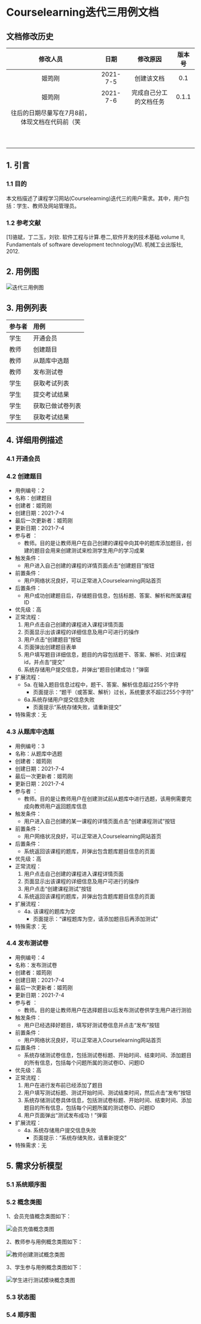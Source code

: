 # Courselearning迭代三用例文档

## 文档修改历史

|                    修改人员                    |   日期   |        修改原因        | 版本号 |
| :--------------------------------------------: | :------: | :--------------------: | :----: |
|                     姬筠刚                     | 2021-7-5 |       创建该文档       |  0.1   |
|                     姬筠刚                     | 2021-7-6 | 完成自己分工的文档任务 | 0.1.1  |
| 往后的日期尽量写在7月8前，体现文档在代码前（笑 |          |                        |        |
|                                                |          |                        |        |
|                                                |          |                        |        |
|                                                |          |                        |        |
|                                                |          |                        |        |
|                                                |          |                        |        |
|                                                |          |                        |        |
|                                                |          |                        |        |
|                                                |          |                        |        |
|                                                |          |                        |        |

## 1. 引言

### 1.1 目的

本文档描述了课程学习网站(Courselearning)迭代三的用户需求。其中，用户包括：学生、教师及网站管理员。

### 1.2 参考文献

[1]骆斌，丁二玉，刘钦. 软件工程与计算.卷二,软件开发的技术基础.volume Ⅱ, Fundamentals of software development technology[M]. 机械工业出版社, 2012.

## 2. 用例图

![迭代三用例图](https://stage3-doc.oss-cn-beijing.aliyuncs.com/HomeworkImgs/%E8%BF%AD%E4%BB%A3%E4%B8%89%E7%94%A8%E4%BE%8B%E5%9B%BE.jpg)

## 3. 用例列表

| 参与者 | 用例             |
| :----- | :--------------- |
| 学生   | 开通会员         |
| 教师   | 创建题目         |
| 教师   | 从题库中选题     |
| 教师   | 发布测试卷       |
| 学生   | 获取考试列表     |
| 学生   | 提交考试结果     |
| 学生   | 获取已做试卷列表 |
| 学生   | 获取考试结果     |

## 4. 详细用例描述

### 4.1 开通会员

### 4.2 创建题目

- 用例编号：2
- 名称：创建题目
- 创建者：姬筠刚
- 创建日期：2021-7-4
- 最后一次更新者：姬筠刚
- 更新日期：2021-7-4
- 参与者 ：
  - 教师。目的是让教师用户在自己创建的课程中向其中的题库添加题目，创建的题目会用来创建测试来检测学生用户的学习成果
- 触发条件：
  - 用户进入自己创建的课程的详情页面点击“创建题目”按钮
- 前置条件：
	- 用户网络状况良好，可以正常进入Courselearning网站首页
- 后置条件：
  - 用户成功创建题目后，存储题目信息，包括标题、答案、解析和所属课程ID
- 优先级：高
- 正常流程：
  1. 用户点击自己创建的课程进入课程详情页面
  2. 页面显示出该课程的详细信息及用户可进行的操作
  3. 用户点击“创建题目”按钮
  4. 页面弹出创建题目表单
  5. 用户填写题目详细信息，题⽬的内容包括题⼲、答案、解析、对应课程id，并点击“提交”
  6. 系统存储用户提交信息，并弹出“题目创建成功！”弹窗
- 扩展流程：
  - 5a. 在输入题目信息过程中，题干、答案、解析信息超过255个字符
    - 页面提示：“题干（或答案、解析）过长，系统要求不超过255个字符”
  - 6a.系统存储用户提交信息失败
    - 页面提示“系统存储失败，请重新提交”
- 特殊需求：无

### 4.3 从题库中选题

- 用例编号：3
- 名称：从题库中选题
- 创建者：姬筠刚
- 创建日期：2021-7-4
- 最后一次更新者：姬筠刚
- 更新日期：2021-7-4
- 参与者 ：
  - 教师。目的是让教师用户在创建测试前从题库中进行选题，该用例需要完成向教师用户返回题库信息
- 触发条件：
  - 用户进入自己创建的某一课程的详情页面点击“创建课程测试”按钮
- 前置条件：
  - 用户网络状况良好，可以正常进入Courselearning网站首页
- 后置条件：
  - 系统返回该课程的题库，并弹出包含题库题目信息的页面
- 优先级：高
- 正常流程：
  1. 用户点击自己创建的课程进入课程详情页面
  2. 页面显示出该课程的详细信息及用户可进行的操作
  3. 用户点击“创建课程测试”按钮
  4. 系统返回该课程的题库，并弹出包含题库题目信息的页面
- 扩展流程：
  - 4a. 该课程的题库为空
    - 页面提示：“课程题库为空，请添加题目后再添加测试”
- 特殊需求：无

### 4.4 发布测试卷

- 用例编号：4
- 名称：发布测试卷
- 创建者：姬筠刚
- 创建日期：2021-7-4
- 最后一次更新者：姬筠刚
- 更新日期：2021-7-4
- 参与者 ：
  - 教师。目的是让教师用户在选择题目以后发布测试卷供学生用户进行测验
- 触发条件：
  - 用户已经选择好题目，填写好测试卷信息并点击“发布”按钮
- 前置条件：
  - 用户网络状况良好，可以正常进入Courselearning网站首页
- 后置条件：
  - 系统存储测试卷信息，包括测试卷标题、开始时间、结束时间、添加题目的所有信息，包括每个问题所属的测试卷ID、问题ID
- 优先级：高
- 正常流程：
  1. 用户在进行发布前已经添加了题目
  2. 用户填写测试标题、测试开始时间、测试结束时间，然后点击“发布”按钮
  3. 系统存储测试卷具体信息，包括测试卷标题、开始时间、结束时间、添加题目的所有信息，包括每个问题所属的测试卷ID、问题ID
  4. 用户页面弹出“测试发布成功！”弹窗
- 扩展流程：
  - 4a. 系统存储用户提交信息失败
    - 页面提示：“系统存储失败，请重新提交”
- 特殊需求：无

## 5. 需求分析模型 

### 5.1 系统顺序图

### 5.2 概念类图

1、会员充值概念类图如下：

![会员充值概念类图](https://stage3-doc.oss-cn-beijing.aliyuncs.com/HomeworkImgs/%E4%BC%9A%E5%91%98%E5%85%85%E5%80%BC%E6%A6%82%E5%BF%B5%E7%B1%BB%E5%9B%BE.jpg)

2、教师参与用例概念类图如下：

![教师创建测试概念类图](https://stage3-doc.oss-cn-beijing.aliyuncs.com/HomeworkImgs/%E6%95%99%E5%B8%88%E5%88%9B%E5%BB%BA%E6%B5%8B%E8%AF%95%E6%A6%82%E5%BF%B5%E7%B1%BB%E5%9B%BE.jpg)

3、学生参与用例概念类图如下：

![学生进行测试模块概念类图](https://stage3-doc.oss-cn-beijing.aliyuncs.com/HomeworkImgs/%E5%AD%A6%E7%94%9F%E8%BF%9B%E8%A1%8C%E6%B5%8B%E8%AF%95%E6%A8%A1%E5%9D%97%E6%A6%82%E5%BF%B5%E7%B1%BB%E5%9B%BE.jpg)

### 5.3 状态图

### 5.4 顺序图
